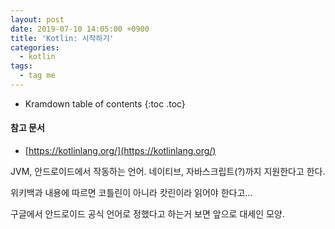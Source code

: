 ```yaml
---
layout: post
date: 2019-07-10 14:05:00 +0900
title: 'Kotlin: 시작하기'
categories:
  - kotlin
tags:
  - tag me
---
```


* Kramdown table of contents
{:toc .toc}

#### 참고 문서

- [https://kotlinlang.org/](https://kotlinlang.org/)

JVM, 안드로이드에서 작동하는 언어. 네이티브, 자바스크립트(?)까지 지원한다고 한다.

위키백과 내용에 따르면 코틀린이 아니라 캇린이라 읽어야 한다고...

구글에서 안드로이드 공식 언어로 정했다고 하는거 보면 앞으로 대세인 모양.
